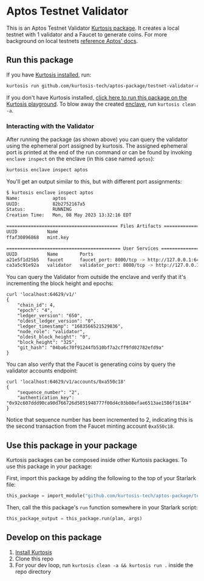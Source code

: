 Aptos Testnet Validator
============
This is an Aptos Testnet Validator [Kurtosis package](https://docs.kurtosis.com/concepts-reference/packages). 
It creates a local testnet with 1 validator and a Faucet to generate coins. 
For more background on local testnets [reference Aptos' docs](https://aptos.dev/nodes/local-testnet/run-a-local-testnet). 

Run this package
----------------
If you have [Kurtosis installed][install-kurtosis], run:

```bash
kurtosis run github.com/kurtosis-tech/aptos-package/testnet-validator-example --enclave aptos
```

If you don't have Kurtosis installed, [click here to run this package on the Kurtosis playground](https://gitpod.io/#KURTOSIS_PACKAGE_LOCATOR=/https://github.com/kurtosis-tech/aptos-package/testnet-validator-example).
To blow away the created [enclave][enclaves-reference], run `kurtosis clean -a`.

### Interacting with the Validator

After running the package (as shown above) you can query the validator using the ephemeral port assigned by kurtosis.
The assigned ephemeral port is printed at the end of the run command or can be found by invoking `enclave inspect` on 
the enclave (in this case named `aptos`):

```bash
kurtosis enclave inspect aptos 
```

You'll get an output similar to this, but with different port assignments:

```bash
$ kurtosis enclave inspect aptos 
Name:            aptos
UUID:            82b2752167a5
Status:          RUNNING
Creation Time:   Mon, 08 May 2023 13:32:16 EDT

========================================= Files Artifacts =========================================
UUID           Name
ffaf30896868   mint.key

========================================== User Services ==========================================
UUID           Name        Ports                                                Status
a21e5f1d25b5   faucet      faucet_port: 8000/tcp -> http://127.0.0.1:64942      RUNNING
ca3a5c91e92a   validator   validator_port: 8080/tcp -> http://127.0.0.1:64629   RUNNING

```

You can query the Validator from outside the enclave and verify that it's incrementing the block height and epochs:
```
curl 'localhost:64629/v1/'
{
    "chain_id": 4,
    "epoch": "4",
    "ledger_version": "650",
    "oldest_ledger_version": "0",
    "ledger_timestamp": "1683566521529836",
    "node_role": "validator",
    "oldest_block_height": "0",
    "block_height": "325",
    "git_hash": "04ba6c70f91244fb510bf7a2cff9fd02782efd9a"
}

```

You can also verify that the Faucet is generating coins by query the validator accounts endpoint:
```
curl 'localhost:64629/v1/accounts/0xa550c18'
{
    "sequence_number": "2",
    "authentication_key": "0x92c607ddd90ca90d766726d5051948777f00d4c03b08efae6513ae1586f16184"
}
```
Notice that sequence number has been incremented to 2, 
indicating this is the second transaction from the Faucet minting account `0xa550c18`.


Use this package in your package
--------------------------------
Kurtosis packages can be composed inside other Kurtosis packages. To use this package in your package:

First, import this package by adding the following to the top of your Starlark file:

```python
this_package = import_module("github.com/kurtosis-tech/aptos-package/testnet-validator-example/main.star")
```

Then, call the this package's `run` function somewhere in your Starlark script:

```python
this_package_output = this_package.run(plan, args)
```

Develop on this package
-----------------------
1. [Install Kurtosis][install-kurtosis]
1. Clone this repo
1. For your dev loop, run `kurtosis clean -a && kurtosis run .` inside the repo directory


<!-------------------------------- LINKS ------------------------------->
[install-kurtosis]: https://docs.kurtosis.com/install
[enclaves-reference]: https://docs.kurtosis.com/concepts-reference/enclaves
